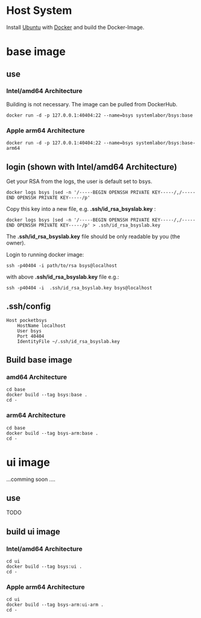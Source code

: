 # Host System
Install [Ubuntu](https://ubuntu.com/tutorials/install-ubuntu-desktop#1-overview) with [Docker](https://docs.docker.com/engine/install/ubuntu/) and build the Docker-Image.

# base image
## use
### Intel/amd64 Architecture
Building is not necessary. The image can be pulled from DockerHub. 
```
docker run -d -p 127.0.0.1:40404:22 --name=bsys systemlabor/bsys:base
```

### Apple arm64 Architecture

```
docker run -d -p 127.0.0.1:40404:22 --name=bsys systemlabor/bsys:base-arm64
```

## login (shown with Intel/amd64 Architecture)
Get your RSA from the logs, the user is default set to bsys.
```
docker logs bsys |sed -n '/-----BEGIN OPENSSH PRIVATE KEY-----/,/-----END OPENSSH PRIVATE KEY-----/p'
```
Copy this key into a new file, e.g. **.ssh/id_rsa_bsyslab.key** :
```
docker logs bsys |sed -n '/-----BEGIN OPENSSH PRIVATE KEY-----/,/-----END OPENSSH PRIVATE KEY-----/p' > .ssh/id_rsa_bsyslab.key
```
The **.ssh/id_rsa_bsyslab.key** file should be only readable by you (the owner).

Login to running docker image:
```
ssh -p40404 -i path/to/rsa bsys@localhost
```
with above **.ssh/id_rsa_bsyslab.key** file e.g.:
```
ssh -p40404 -i  .ssh/id_rsa_bsyslab.key bsys@localhost
```

## .ssh/config 

```
Host pocketbsys
    HostName localhost
    User bsys
    Port 40404
    IdentityFile ~/.ssh/id_rsa_bsyslab.key
```


## Build base image
### amd64 Architecture
```
cd base
docker build --tag bsys:base .
cd -
```

### arm64 Architecture
```
cd base
docker build --tag bsys-arm:base .
cd -
```

# ui image
...comming soon ....

## use
TODO

## build ui image
### Intel/amd64 Architecture
```
cd ui
docker build --tag bsys:ui .
cd -
```

### Apple arm64 Architecture
```
cd ui
docker build --tag bsys-arm:ui-arm .
cd -
```

